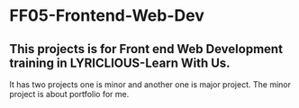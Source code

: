 # FF05-Frontend-Web-Dev
## This projects is for Front end Web Development training in LYRICLIOUS-Learn With Us.
It has two projects one is minor and another one is major project. The minor project is about portfolio for me.
